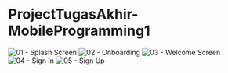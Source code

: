 # ProjectTugasAkhir-MobileProgramming1

<div class="image-grid">
    <img src="https://github.com/rhmnsae/ProjectTugasAkhir-MobileProgramming1/assets/94337229/5aeb4411-911b-4098-8b08-70025a552414" alt="01 - Splash Screen">
    <img src="https://github.com/rhmnsae/ProjectTugasAkhir-MobileProgramming1/assets/94337229/72bba266-9429-4925-ba52-77baedfaf264" alt="02 - Onboarding">
    <img src="https://github.com/rhmnsae/ProjectTugasAkhir-MobileProgramming1/assets/94337229/41891314-b878-4924-8c95-885814e9771a" alt="03 - Welcome Screen">
    <img src="https://github.com/rhmnsae/ProjectTugasAkhir-MobileProgramming1/assets/94337229/7c9715ca-1400-4488-b4b8-cf82d61b5d0e" alt="04 - Sign In">
    <img src="https://github.com/rhmnsae/ProjectTugasAkhir-MobileProgramming1/assets/94337229/638a6088-eb29-4733-9278-c53de160aeb6" alt="05 - Sign Up">

</div>



